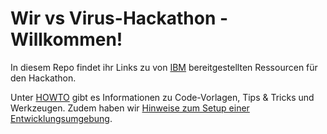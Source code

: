 # Wir vs Virus-Hackathon - Willkommen!
In diesem Repo findet ihr Links zu von [IBM](https://www.ibm.com/de-de) bereitgestellten Ressourcen für den Hackathon.

Unter [HOWTO](/HOWTO.md) gibt es Informationen zu Code-Vorlagen, Tips & Tricks und Werkzeugen. Zudem haben wir [Hinweise zum Setup einer Entwicklungsumgebung](/setup.md).
